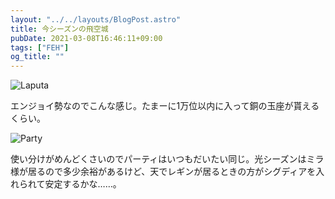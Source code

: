 ```yaml
---
layout: "../../layouts/BlogPost.astro"
title: 今シーズンの飛空城
pubDate: 2021-03-08T16:46:11+09:00
tags: ["FEH"]
og_title: ""
---
```


![Laputa](/assets/2021-03-08_laputa.png)

エンジョイ勢なのでこんな感じ。たまーに1万位以内に入って銅の玉座が貰えるくらい。

![Party](/assets/2021-03-08_party.png)

使い分けがめんどくさいのでパーティはいつもだいたい同じ。光シーズンはミラ様が居るので多少余裕があるけど、天でレギンが居るときの方がシグディアを入れられて安定するかな……。
